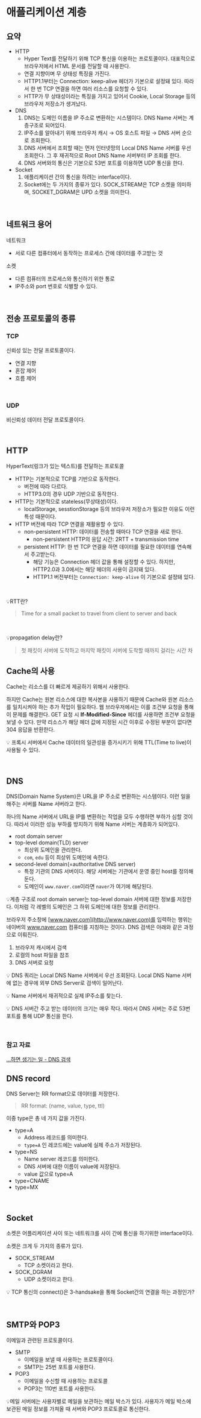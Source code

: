 
# 애플리케이션 계층

## 요약

- HTTP
    - Hyper Text를 전달하기 위해 TCP 통신을 이용하는 프로토콜이다. 대표적으로 브라우저에서 HTML 문서를 전달할 때 사용한다.
    - 연결 지향이며 무 상태성 특징을 가진다.
    - HTTP1.1부터는 Connection: keep-alive 헤더가 기본으로 설정돼 있다. 따라서 한 번 TCP 연결을 하면 여러 리소스를 요청할 수 있다.
    - HTTP가 무 상태성이라는 특징을 가지고 있어서 Cookie, Local Storage 등의 브라우저 저장소가 생겨났다.
- DNS
    1. DNS는 도메인 이름을 IP 주소로 변환하는 시스템이다. DNS Name 서버는 계층구조로 되어있다.
    2. IP주소를 알아내기 위해 브라우저 캐시 → OS 호스트 파일 → DNS 서버 순으로 조회한다.
    3. DNS 서버에서 조회할 때는 먼저 인터넷망의 Local DNS Name 서버를 우선 조회한다. 그 후 재귀적으로 Root DNS Name 서버부터 IP 조회를 한다.
    4. DNS 서버와의 통신은 기본으로 53번 포트를 이용하면 UDP 통신을 한다.
- Socket
    1. 애플리케이션 간의 통신을 하려는 interface이다.
    2. Socket에는 두 가지의 종류가 있다. SOCK_STREAM은 TCP 소켓을 의미하며, SOCKET_DGRAM은 UPD 소켓을 의미한다.

<br />

## 네트워크 용어

네트워크

- 서로 다른 컴퓨터에서 동작하는 프로세스 간에 데이터를 주고받는 것

소켓

- 다른 컴퓨터의 프로세스와 통신하기 위한 통로
- IP주소와 port 번호로 식별할 수 있다.

<br />

## 전송 프로토콜의 종류

### TCP

신뢰성 있는 전달 프로토콜이다.

- 연결 지향
- 혼잡 제어
- 흐름 제어

<br />

### UDP

비신뢰성 데이터 전달 프로토콜이다.

<br />

## HTTP

HyperText(링크가 있는 텍스트)를 전달하는 프로토콜

- HTTP는 기본적으로 TCP를 기반으로 동작한다.
    - 버전에 따라 다르다.
    - HTTP3.0의 경우 UDP 기반으로 동작한다.
- HTTP는 기본적으로 stateless(무상태성)이다.
    - localStorage, sesstionStorage 등의 브라우저 저장소가 필요한 이유도 이런 특성 때문이다.
- HTTP 버전에 따라 TCP 연결을 재활용할 수 있다.
    - non-persistent HTTP: 데이터를 전송할 때마다 TCP 연결을 새로 한다.
        - non-persistent HTTP의 응답 시간: 2RTT + transmission time
    - persistent HTTP: 한 번 TCP 연결을 하면 데이터를 필요한 데이터를 연속해서 주고받는다.
        - 해당 기능은 Connection 헤더 값을 통해 설정할 수 있다. 하지만, HTTP2.0과 3.0에서는 해당 헤더의 사용이 금지돼 있다.
        - HTTP1.1 버전부터는 `Connection: keep-alive` 이 기본으로 설정돼 있다.
        

<br />

💡RTT란?

> Time for a small packet to travel from client to server and back
> 

<br />

💡propagation delay란?

> 첫 패킷이 서버에 도착하고 마지막 패킷이 서버에 도착할 때까지 걸리는 시간 차
>

## Cache의 사용

Cache는 리소스를 더 빠르게 제공하기 위해서 사용한다. 

하지만 Cache는 원본 리소스에 대한 복사본을 사용하기 때문에 Cache와 원본 리소스를 일치시켜야 하는 추가 작업이 필요하다. 웹 브라우저에서는 이를 조건부 요청을 통해 이 문제를 해결한다. GET 요청 시 **If-Modified-Since** 헤더를 사용하면 조건부 요청을 보낼 수 있다. 만약 리소스가 해당 헤더 값에 지정된 시간 이후로 수정된 부분이 없다면 304 응답을 반환한다.

💡 프록시 서버에서 Cache 데이터의 일관성을 증가시키기 위해 TTL(Time to live)이 사용될 수 있다.

<br />

## DNS

DNS(Domain Name System)은 URL을 IP 주소로 변환하는 시스템이다. 이런 일을 해주는 서버를 Name 서버라고 한다.

하나의 Name 서버에서 URL을 IP를 변환하는 작업을 모두 수행하면 부하가 심할 것이다. 따라서 이러한 성능 부하를 방지하기 위해 Name 서버는 계층화가 되어있다.
- root domain server
- top-level domain(TLD) server
    - 최상위 도메인을 관리한다.
    - `com`, `edu` 등이 최상위 도메인에 속한다.
- second-level domain(=authoritative DNS server)
    - 특정 기관의 DNS 서버이다. 해당 서버에는 기관에서 운영 중인 host를 정의해둔다.
    - 도메인이 `www.naver.com`이라면  `naver`가 여기에 해당된다.

💡계층 구조로 root domain server는 top-level domain 서버에 대한 정보를 저장한다. 이처럼 각 레벨의 도메인은 그 하위 도메인에 대한 정보를 관리한다.

브라우저 주소창에 [www.naver.com](http://www.naver.com)를 입력하는 행위는 네이버의 www.naver.com 컴퓨터를 지칭하는 것이다. DNS 검색은 아래와 같은 과정으로 이뤄진다.

1. 브라우저 캐시에서 검색
2. 로컬의 host 파일을 참조
3. DNS 서버로 요청

💡 DNS 쿼리는  Local DNS Name 서버에서 우선 조회된다. Local DNS Name 서버에 없는 경우에 외부 DNS Server로 검색이 일어난다.

💡 Name 서버에서 재귀적으로 실제 IP주소를 찾는다.

💡 DNS 서버간 주고 받는 데이터의 크기는 매우 작다. 따라서 DNS 서버는 주로 53번 포트를 통해 UDP 통신을 한다.

<br />

### 참고 자료
[…하면 생기는 일 - DNS 검색](https://github.com/SantonyChoi/what-happens-when-KR#dns-%EA%B2%80%EC%83%89)


## DNS record

DNS Server는 RR format으로 데이터를 저장한다.

> RR format: (name, value, type, ttl)
> 

이중 type은 총 네 가지 값을 가진다.

- type=A
    - Address 레코드를 의미한다.
    - `type=A` 인 레코드에는 value에 실제 주소가 저장된다.
- type=NS
    - Name server 레코드를 의미한다.
    - DNS 서버에 대한 이름이 value에 저장된다.
    - value 값으로 type=A
- type=CNAME
- type=MX

<br />

## Socket

소켓은 어플리케이션 사이 또는 네트워크를 사이 간에 통신을 하기위한 interface이다.

소켓은 크게 두 가지의 종류가 있다.

- SOCK_STREAM
    - TCP 소켓이라고 한다.
- SOCK_DGRAM
    - UDP 소켓이라고 한다.

💡 TCP 통신의 connect()은 3-handsake을 통해 Socket간의 연결을 하는 과정인가?

<br />

## SMTP와 POP3

이메일과 관련된 프로토콜이다.

- SMTP
    - 이메일을 보낼 때 사용하는 프로토콜이다.
    - SMTP는 25번 포트를 사용한다.
- POP3
    - 이메일을 수신할 때 사용하는 프로토콜
    - POP3는 110번 포트를 사용한다.

💡메일 서버에는 사용자별로 메일을 보관하는 메일 박스가 있다. 사용자가 메일 박스에 보관된 메일 정보를 가져올 때 서버와 POP3 프로토콜로 통신한다.